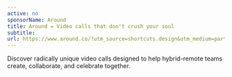 ```yaml
---
active: no
sponsorName: Around
title: Around = Video calls that don't crush your soul
subtitle: 
url: https://www.around.co/?utm_source=shortcuts.design&utm_medium=partnership
---
```


Discover radically unique video calls designed to help hybrid-remote teams create, collaborate, and celebrate together.